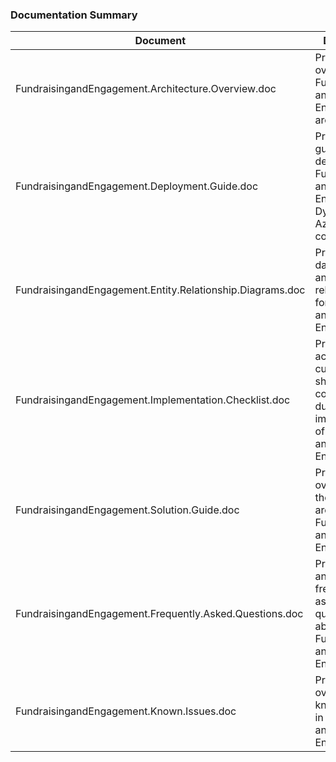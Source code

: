 ### Documentation Summary

| Document | Description |
| - | - |
| FundraisingandEngagement.Architecture.Overview.doc | Provides an overview of Fundraising and Engagement's architecture |
| FundraisingandEngagement.Deployment.Guide.doc | Provides a guide to deploy the Fundraising and Engagement Dynamics and Azure components |
| FundraisingandEngagement.Entity.Relationship.Diagrams.doc | Provides the data entities and their relationships for Fundraising and Engagement |
| FundraisingandEngagement.Implementation.Checklist.doc | Provides list of activities a customer should consider during an implementation of Fundraising and Engagement |
| FundraisingandEngagement.Solution.Guide.doc | Provides a full overview of the functional areas of Fundraising and Engagement |
| FundraisingandEngagement.Frequently.Asked.Questions.doc | Provides answers to frequently asked questions about Fundraising and Engagement |
| FundraisingandEngagement.Known.Issues.doc | Provides an overview of known issues in Fundraising and Engagement |
